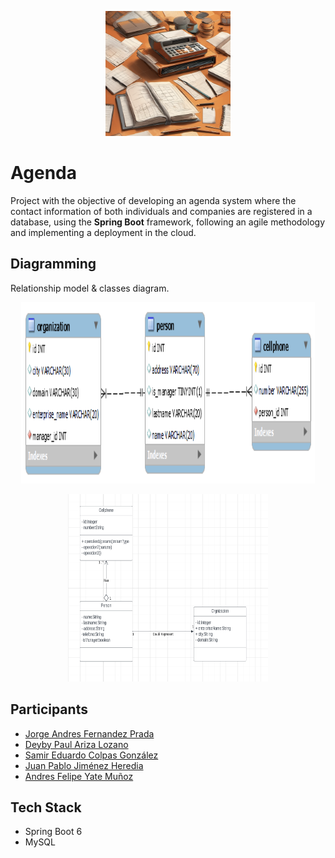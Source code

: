 [Agenda logo]: #
<p align="center">
  <img src="/img/agenda-logo.png" alt="Agenda logo" width="200" height="200"/>
</p>

# Agenda

Project with the objective of developing an agenda system where the contact information of both individuals and companies are registered in a database, using the **Spring Boot** framework, following an agile methodology and implementing a deployment in the cloud.

## Diagramming

Relationship model & classes diagram.

<p align="center">
  <img src="/img/agenda-rm.png" alt="Agenda logo" width="470" height="290"/>
</p>

<p align="center">
  <img src="/img/agenda-diagram-class.png" alt="Agenda logo" width="320" height="300"/>
</p>

## Participants

- [Jorge Andres Fernandez Prada](www.linkedin.com/in/jorge-andres-fernandez-prada-712b212b0)
- [Deyby Paul Ariza Lozano](https://www.linkedin.com/in/deyby-ariza-4667731aa/)
- [Samir Eduardo Colpas González](https://www.linkedin.com/in/samir-colpas-dev/)
- [Juan Pablo Jiménez Heredia](https://www.linkedin.com/in/juan-pablo-jimenez-h/)
- [Andres Felipe Yate Muñoz](https://co.linkedin.com/in/andres-felipe-yate-munoz-a177252a9)


## Tech Stack

- Spring Boot 6
- MySQL




